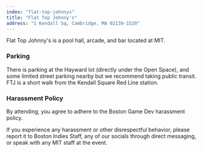 ```yaml
---
index: "flat-top-johnnys"
title: "Flat Top Johnny's"
address: "1 Kendall Sq, Cambridge, MA 02139-1520"
---
```


Flat Top Johnny's is a pool hall, arcade, and bar located at MIT. 

### Parking
There is parking at the Hayward lot (directly under the Open Space), and some limited street parking nearby but we recommend taking public transit. FTJ is a short walk from the Kendall Square Red Line station.

### Harassment Policy

By attending, you agree to adhere to the Boston Game Dev harassment policy.

If you experience any harassment or other disrespectful behavior, please report it to Boston Indies Staff, any of our socials through direct messaging, or speak with any MIT staff at the event.